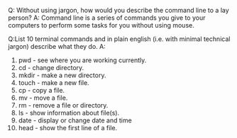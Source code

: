 Q: Without using jargon, how would you describe the command line to a lay person?
A: Command line is a series of commands you give to your computers to perform some tasks for you without using mouse.

Q:List 10 terminal commands and in plain english (i.e. with minimal technical jargon) describe what they do.
A:
1) pwd - see where you are working currently.
2) cd - change directory.
3) mkdir - make a new directory.
4) touch - make a new file.
5) cp - copy a file.
6) mv - move a file.
7) rm - remove a file or directory.
8) ls - show information about file(s).
9) date - display or change date and time
10) head - show the first line of a file.
